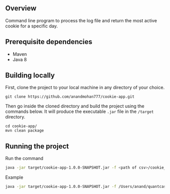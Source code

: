 ## Overview
Command line program to process the log file and return the most active cookie for a specific day.

## Prerequisite dependencies
* Maven
* Java 8

## Building locally
First, clone the project to your local machine in any directory of your choice.
``` 
git clone https://github.com/anandmohan777/cookie-app.git
```

Then go inside the cloned directory and build the project using the commands below. It will produce the executable `.jar` file in the `/target` directory.
```
cd cookie-app/
mvn clean package
```

## Running the project
Run the command 
``` bash
java -jar target/cookie-app-1.0.0-SNAPSHOT.jar -f <path of csv>/cookie_log.csv -d <date>
```


Example
``` bash
java -jar target/cookie-app-1.0.0-SNAPSHOT.jar -f /Users/anand/quantcast/cookie_log.csv -d 2018-12-09
```
